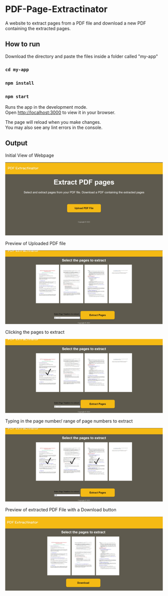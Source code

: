 # PDF-Page-Extractinator
A website to extract pages from a PDF file and download a new PDF containing the extracted pages.

## How to run

Download the directory and paste the files inside a folder called "my-app"

### `cd my-app`
### `npm install`
### `npm start`

Runs the app in the development mode.\
Open [http://localhost:3000](http://localhost:3000) to view it in your browser.

The page will reload when you make changes.\
You may also see any lint errors in the console.

## Output
Initial View of Webpage

![Output Image](/Output/1.jpg "Output 1")


Preview of Uploaded PDF file

![Output Image](/Output/2.jpg "Output 2")


Clicking the pages to extract

![Output Image](/Output/3.jpg "Output 3")


Typing in the page number/ range of page numbers to extract

![Output Image](/Output/4.jpg "Output 4")


Preview of extracted PDF File with a Download button

![Output Image](/Output/5.jpg "Output 5")
